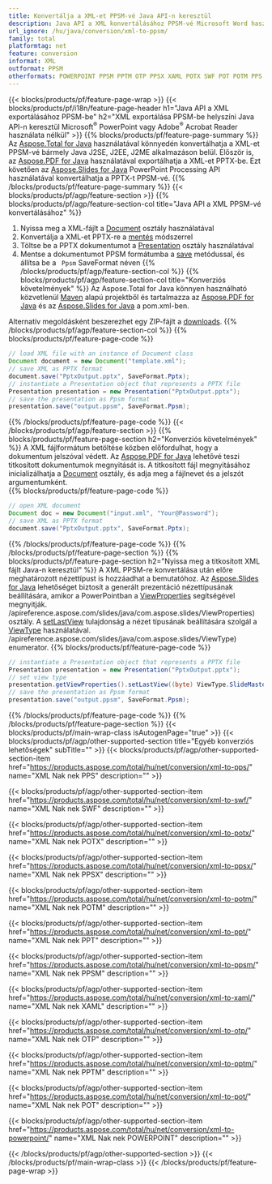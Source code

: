 ```yaml
---
title: Konvertálja a XML-et PPSM-vé Java API-n keresztül
description: Java API a XML konvertálásához PPSM-vé Microsoft Word használata nélkül
url_ignore: /hu/java/conversion/xml-to-ppsm/
family: total
platformtag: net
feature: conversion
informat: XML
outformat: PPSM
otherformats: POWERPOINT PPSM PPTM OTP PPSX XAML POTX SWF POT POTM PPS PPT
---
```

{{< blocks/products/pf/feature-page-wrap >}}
{{< blocks/products/pf/i18n/feature-page-header h1="Java API a XML exportálásához PPSM-be" h2="XML exportálása PPSM-be helyszíni Java API-n keresztül Microsoft<sup>&reg;</sup> PowerPoint vagy Adobe<sup>&reg;</sup> Acrobat Reader használata nélkül" >}}
{{% blocks/products/pf/feature-page-summary %}}
Az [Aspose.Total for Java](https://products.aspose.com/total/java/) használatával könnyedén konvertálhatja a XML-et PPSM-vé bármely Java J2SE, J2EE, J2ME alkalmazáson belül. Először is, az [Aspose.PDF for Java](https://products.aspose.com/pdf/java/) használatával exportálhatja a XML-et PPTX-be. Ezt követően az [Aspose.Slides for Java](https://products.aspose.com/slides/java/) PowerPoint Processing API használatával konvertálhatja a PPTX-t PPSM-vé.
{{% /blocks/products/pf/feature-page-summary  %}}
{{< blocks/products/pf/agp/feature-section >}}
{{% blocks/products/pf/agp/feature-section-col title="Java API a XML PPSM-vé konvertálásához" %}}
1. Nyissa meg a XML-fájlt a [Document](https://apireference.aspose.com/pdf/java/com.aspose.pdf/Document) osztály használatával
2. Konvertálja a XML-et PPTX-re a [mentés](https://apireference.aspose.com/pdf/java/com.aspose.pdf/Document#save-java.lang.String-int-) módszerrel
3. Töltse be a PPTX dokumentumot a [Presentation](https://apireference.aspose.com/slides/java/com.aspose.slides/Presentation) osztály használatával
4. Mentse a dokumentumot PPSM formátumba a [save](https://apireference.aspose.com/slides/java/com.aspose.slides/Presentation#save-java.lang.String-int-) metódussal, és állítsa be a ` Ppsm` SaveFormat néven
{{% /blocks/products/pf/agp/feature-section-col %}}
{{% blocks/products/pf/agp/feature-section-col title="Konverziós követelmények" %}}
Az Aspose.Total for Java könnyen használható közvetlenül [Maven](https://repository.aspose.com/webapp/#/artifacts/browse/tree/General/repo/com/aspose/aspose-total) alapú projektből és tartalmazza az [Aspose.PDF for Java](https://docs.aspose.com/pdf/java/installation/) és az [Aspose.Slides for Java](https://docs.aspose.com/slides/java/installation/) a pom.xml-ben.

Alternatív megoldásként beszerezhet egy ZIP-fájlt a [downloads](https://downloads.aspose.com/total/java).
{{% /blocks/products/pf/agp/feature-section-col %}}
{{% blocks/products/pf/feature-page-code %}}

```java
// load XML file with an instance of Document class
Document document = new Document("template.xml");
// save XML as PPTX format 
document.save("PptxOutput.pptx", SaveFormat.Pptx); 
// instantiate a Presentation object that represents a PPTX file
Presentation presentation = new Presentation("PptxOutput.pptx");
// save the presentation as Ppsm format
presentation.save("output.ppsm", SaveFormat.Ppsm);   
```

{{% /blocks/products/pf/feature-page-code %}}
{{< /blocks/products/pf/agp/feature-section >}}
{{% blocks/products/pf/feature-page-section  h2="Konverziós követelmények" %}}
A XML fájlformátum betöltése közben előfordulhat, hogy a dokumentum jelszóval védett. Az [Aspose.PDF for Java](https://products.aspose.com/pdf/java/) lehetővé teszi titkosított dokumentumok megnyitását is. A titkosított fájl megnyitásához inicializálhatja a [Document](https://apireference.aspose.com/pdf/java/com.aspose.pdf/Document#Document-java.lang.String-java.lang.String-) osztály, és adja meg a fájlnevet és a jelszót argumentumként.  
{{% blocks/products/pf/feature-page-code %}}

```java
// open XML document
Document doc = new Document("input.xml", "Your@Password");
// save XML as PPTX format 
document.save("PptxOutput.pptx", SaveFormat.Pptx); 

```

{{% /blocks/products/pf/feature-page-code  %}}
{{% /blocks/products/pf/feature-page-section %}}
{{% blocks/products/pf/feature-page-section  h2="Nyissa meg a titkosított XML fájlt Java-n keresztül" %}}
A XML PPSM-re konvertálása után előre meghatározott nézettípust is hozzáadhat a bemutatóhoz. Az [Aspose.Slides for Java](https://products.aspose.com/slides/java/) lehetőséget biztosít a generált prezentáció nézettípusának beállítására, amikor a PowerPointban a [ViewProperties](https:/) segítségével megnyitják. /apireference.aspose.com/slides/java/com.aspose.slides/ViewProperties) osztály. A [setLastView](https://apireference.aspose.com/slides/java/com.aspose.slides/ViewProperties#setLastView-int-) tulajdonság a nézet típusának beállítására szolgál a [ViewType](https:/) használatával. /apireference.aspose.com/slides/java/com.aspose.slides/ViewType) enumerator. 
{{% blocks/products/pf/feature-page-code %}}

```java
// instantiate a Presentation object that represents a PPTX file
Presentation presentation = new Presentation("PptxOutput.pptx");
// set view type
presentation.getViewProperties().setLastView((byte) ViewType.SlideMasterView);
// save the presentation as Ppsm format
presentation.save("output.ppsm", SaveFormat.Ppsm);    
```

{{% /blocks/products/pf/feature-page-code  %}}
{{% /blocks/products/pf/feature-page-section %}}
{{< blocks/products/pf/main-wrap-class isAutogenPage="true" >}}
{{< blocks/products/pf/agp/other-supported-section title="Egyéb konverziós lehetőségek" subTitle="" >}}
{{< blocks/products/pf/agp/other-supported-section-item href="https://products.aspose.com/total/hu/net/conversion/xml-to-pps/" name="XML Nak nek PPS" description="" >}}

{{< blocks/products/pf/agp/other-supported-section-item href="https://products.aspose.com/total/hu/net/conversion/xml-to-swf/" name="XML Nak nek SWF" description="" >}}

{{< blocks/products/pf/agp/other-supported-section-item href="https://products.aspose.com/total/hu/net/conversion/xml-to-potx/" name="XML Nak nek POTX" description="" >}}

{{< blocks/products/pf/agp/other-supported-section-item href="https://products.aspose.com/total/hu/net/conversion/xml-to-ppsx/" name="XML Nak nek PPSX" description="" >}}

{{< blocks/products/pf/agp/other-supported-section-item href="https://products.aspose.com/total/hu/net/conversion/xml-to-potm/" name="XML Nak nek POTM" description="" >}}

{{< blocks/products/pf/agp/other-supported-section-item href="https://products.aspose.com/total/hu/net/conversion/xml-to-ppt/" name="XML Nak nek PPT" description="" >}}

{{< blocks/products/pf/agp/other-supported-section-item href="https://products.aspose.com/total/hu/net/conversion/xml-to-ppsm/" name="XML Nak nek PPSM" description="" >}}

{{< blocks/products/pf/agp/other-supported-section-item href="https://products.aspose.com/total/hu/net/conversion/xml-to-xaml/" name="XML Nak nek XAML" description="" >}}

{{< blocks/products/pf/agp/other-supported-section-item href="https://products.aspose.com/total/hu/net/conversion/xml-to-otp/" name="XML Nak nek OTP" description="" >}}

{{< blocks/products/pf/agp/other-supported-section-item href="https://products.aspose.com/total/hu/net/conversion/xml-to-pptm/" name="XML Nak nek PPTM" description="" >}}

{{< blocks/products/pf/agp/other-supported-section-item href="https://products.aspose.com/total/hu/net/conversion/xml-to-pot/" name="XML Nak nek POT" description="" >}}

{{< blocks/products/pf/agp/other-supported-section-item href="https://products.aspose.com/total/hu/net/conversion/xml-to-powerpoint/" name="XML Nak nek POWERPOINT" description="" >}}


{{< /blocks/products/pf/agp/other-supported-section >}}
{{< /blocks/products/pf/main-wrap-class >}}
{{< /blocks/products/pf/feature-page-wrap >}}